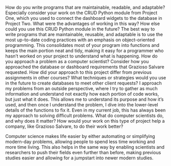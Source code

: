 How do you write programs that are maintainable, readable, and adaptable? Especially consider your work on the CRUD Python module from Project One, which you used to connect the dashboard widgets to the database in Project Two. What were the advantages of working in this way? How else could you use this CRUD Python module in the future?
The best way to write programs that are maintainable, reusable, and adaptable is to use the most up-to-date coding practices with an emphasis on object-oriented programming. This consolidates most of your program into functions and keeps the main portion neat and tidy, making it easy for a programmer who hasn’t worked on your project to understand what is happening.
How do you approach a problem as a computer scientist? Consider how you approached the database or dashboard requirements that Grazioso Salvare requested. How did your approach to this project differ from previous assignments in other courses? What techniques or strategies would you use in the future to create databases to meet other client requests?
I approach my problems from an outside perspective, where I try to gather as much information and understand not exactly how each portion of code works, but just what it does. This allows me to understand its purpose and how it’s used, and then once I understand the problem, I dive into the lower-level details of the functions to fix it. Even in my current job, this has always been my approach to solving difficult problems.
What do computer scientists do, and why does it matter? How would your work on this type of project help a company, like Grazioso Salvare, to do their work better?

Computer science makes life easier by either automating or simplifying modern-day problems, allowing people to spend less time working and more time living. This also helps in the same way by enabling scientists and researchers to push their fields even further than before, making previous studies easier and allowing for a jumpstart into newer modern studies.
